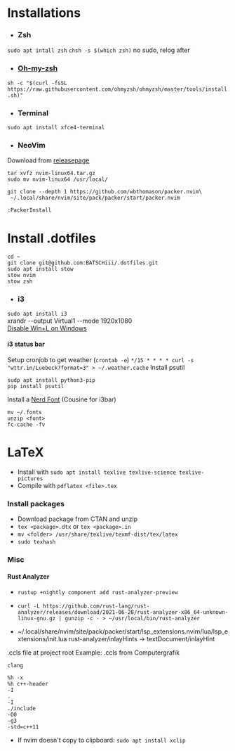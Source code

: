 # Installations

- ### Zsh
`sudo apt intall zsh`
`chsh -s $(which zsh)` no sudo, relog after


- ### [Oh-my-zsh](https://github.com/ohmyzsh/ohmyzsh)
`sh -c "$(curl -fsSL https://raw.githubusercontent.com/ohmyzsh/ohmyzsh/master/tools/install.sh)"`

- ### Terminal
`sudo apt install xfce4-terminal`

- ### NeoVim
Download from [releasepage](https://github.com/neovim/neovim/releases/)
```
tar xvfz nvim-linux64.tar.gz
sudo mv nvim-linux64 /usr/local/

git clone --depth 1 https://github.com/wbthomason/packer.nvim\
 ~/.local/share/nvim/site/pack/packer/start/packer.nvim

:PackerInstall
```

# Install .dotfiles
```
cd ~
git clone git@github.com:BATSCHiii/.dotfiles.git
sudo apt install stow
stow nvim
stow zsh
```

- ### i3
`sudo apt install i3` \
xrandr --output Virtual1 --mode 1920x1080 \
[Disable Win+L on Windows](https://superuser.com/questions/1059511/how-to-disable-winl-in-windows-10)


#### i3 status bar
Setup cronjob to get weather (`crontab -e`)
`*/15 * * * * curl -s "wttr.in/Luebeck?format=3" > ~/.weather.cache`
Install psutil
```
sudp apt install python3-pip
pip install psutil
```

Install a [Nerd Font](https://www.nerdfonts.com/font-downloads)
(Cousine for i3bar)
```
mv ~/.fonts
unzip <font>
fc-cache -fv
```

# LaTeX
- Install with
`sudo apt install texlive texlive-science texlive-pictures`
- Compile with 
`pdflatex <file>.tex`

### Install packages
- Download package from CTAN and unzip
- `tex <package>.dtx` or `tex <package>.in`
- `mv <folder> /usr/share/texlive/texmf-dist/tex/latex`
- `sudo texhash`


### Misc
#### Rust Analyzer
- `rustup +nightly component add rust-analyzer-preview`
- `curl -L https://github.com/rust-lang/rust-analyzer/releases/download/2021-06-28/rust-analyzer-x86_64-unknown-linux-gnu.gz | gunzip -c - > ~/usr/local/bin/rust-analyzer`


- ~/.local/share/nvim/site/pack/packer/start/lsp_extensions.nvim/lua/lsp_extensions/init.lua rust-analyzer/inlayHints -> textDocument/inlayHint

.ccls file at project root
Example: .ccls from Computergrafik
```
clang

%h -x
%h c++-header
-I
.
-I
./include
-O0 
-g3  
-std=c++11
```

- If nvim doesn't copy to clipboard: `sudo apt install xclip`
